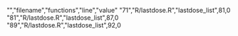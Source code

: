 "","filename","functions","line","value"
"71","R/lastdose.R","lastdose_list",81,0
"81","R/lastdose.R","lastdose_list",87,0
"89","R/lastdose.R","lastdose_list",92,0
